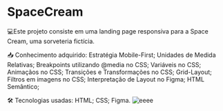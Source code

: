 # SpaceCream
💻Este projeto consiste em uma landing page responsiva para a Space Cream, uma sorveteria fictícia.


📥 Conhecimento adquirido:
Estratégia Mobile-First;
Unidades de Medida Relativas;
Breakpoints utilizando @media no CSS;
Variáveis no CSS;
Animaçãos no CSS;
Transições e Transformações no CSS;
Grid-Layout;
Filtros em imagens no CSS;
Interpretação de Layout no Figma;
HTML Semântico;


🛠 Tecnologias usadas:
HTML;
CSS;
Figma.
![eeee](https://user-images.githubusercontent.com/57227255/184244715-2321f9b5-8b8e-42c9-bf3f-39eaa59009c5.png)


